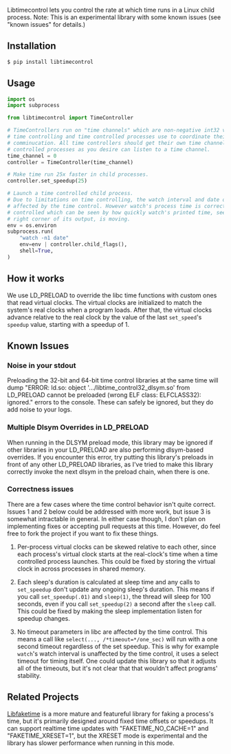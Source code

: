 Libtimecontrol lets you control the rate at which time runs in a Linux child process.
Note: This is an experimental library with some known issues (see "known issues" for
details.)


## Installation

``` bash
$ pip install libtimecontrol 
```


## Usage

``` python
import os
import subprocess

from libtimecontrol import TimeController

# TimeControllers run on "time channels" which are non-negative int32 values that the
# time controlling and time controlled processes use to coordinate their inter-process
# comminucation. All time controllers should get their own time channel. As many time
# controlled processes as you desire can listen to a time channel.
time_channel = 0
controller = TimeController(time_channel)

# Make time run 25x faster in child processes.
controller.set_speedup(25)

# Launch a time controlled child process.
# Due to limitations on time controlling, the watch interval and date output aren't
# affected by the time control. However watch's process time is correctly time
# controlled which can be seen by how quickly watch's printed time, seen in the top
# right corner of its output, is moving.
env = os.environ
subprocess.run(
    "watch -n1 date"
    env=env | controller.child_flags(),
    shell=True,
)
```


## How it works

We use LD_PRELOAD to override the libc time functions with custom ones that read virtual
clocks. The virtual clocks are initialized to match the system's real clocks when a
program loads. After that, the virtual clocks advance relative to the real clock by
the value of the last `set_speed`'s `speedup` value, starting with a speedup of 1.


## Known Issues

### Noise in your stdout

Preloading the 32-bit and 64-bit time control libraries at the
same time will dump "ERROR: ld.so: object '.../libtime_control32_dlsym.so' from LD_PRELOAD
cannot be preloaded (wrong ELF class: ELFCLASS32): ignored." errors to the console.
These can safely be ignored, but they do add noise to your logs.

### Multiple Dlsym Overrides in LD_PRELOAD

When running in the DLSYM preload mode, this library may be ignored if other libraries
in your LD_PRELOAD are also performing dlsym-based overrides. If you encounter this
error, try putting this library's preloads in front of any other LD_PRELOAD libraries,
as I've tried to make this library correctly invoke the next dlsym in the preload chain,
when there is one.

### Correctness issues

There are a few cases where the time control behavior isn't quite correct. Issues 1 and
2 below could be addressed with more work, but issue 3 is somewhat intractable in
general. In either case though, I don't plan on implementing fixes or accepting pull
requests at this time. However, do feel free to fork the project if you want to fix
these things.

1. Per-process virtual clocks can be skewed relative to each other, since each process's
virtual clock starts at the real-clock's time when a time controlled process launches.
This could be fixed by storing the virtual clock in across processes in shared memory.

2. Each sleep's duration is calculated at sleep time and any calls to `set_speedup`
don't update any ongoing sleep's duration. This means if you call `set_speedup(.01)` and
`sleep(1)`, the thread will sleep for 100 seconds, even if you call `set_speedup(2)` a
second after the `sleep` call. This could be fixed by making the sleep implementation
listen for speedup changes.

3. No timeout parameters in libc are affected by the time control. This means a call
like `select(..., /*timeout=*/one_sec)` will run with a one second timeout regardless
of the set speedup. This is why for example `watch`'s watch interval is unaffected by
the time control, it uses a select timeout for timing itself. One could update this
library so that it adjusts all of the timeouts, but it's not clear that that wouldn't
affect programs' stability.


## Related Projects

[Libfaketime](https://github.com/wolfcw/libfaketime) is a more mature and featureful
library for faking a process's time, but it's primarily designed around fixed time
offsets or speedups. It can support realtime time updates with "FAKETIME_NO_CACHE=1" and
"FAKETIME_XRESET=1", but the XRESET mode is experimental and the library has slower
performance when running in this mode.
